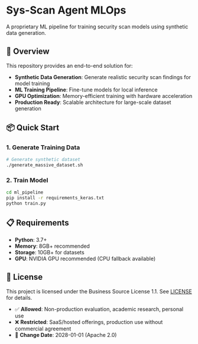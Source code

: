 # Sys-Scan Agent MLOps

A proprietary ML pipeline for training security scan models using synthetic data generation.

## 🚀 Overview

This repository provides an end-to-end solution for:

- **Synthetic Data Generation**: Generate realistic security scan findings for model training
- **ML Training Pipeline**: Fine-tune models for local inference
- **GPU Optimization**: Memory-efficient training with hardware acceleration
- **Production Ready**: Scalable architecture for large-scale dataset generation

## 📦 Quick Start

### 1. Generate Training Data

```bash
# Generate synthetic dataset
./generate_massive_dataset.sh
```

### 2. Train Model

```bash
cd ml_pipeline
pip install -r requirements_keras.txt
python train.py
```

## 📋 Requirements

- **Python**: 3.7+
- **Memory**: 8GB+ recommended
- **Storage**: 10GB+ for datasets
- **GPU**: NVIDIA GPU recommended (CPU fallback available)

## 📝 License

This project is licensed under the Business Source License 1.1. See [LICENSE](LICENSE) for details.

- ✅ **Allowed**: Non-production evaluation, academic research, personal use
- ❌ **Restricted**: SaaS/hosted offerings, production use without commercial agreement
- 📅 **Change Date**: 2028-01-01 (Apache 2.0)
